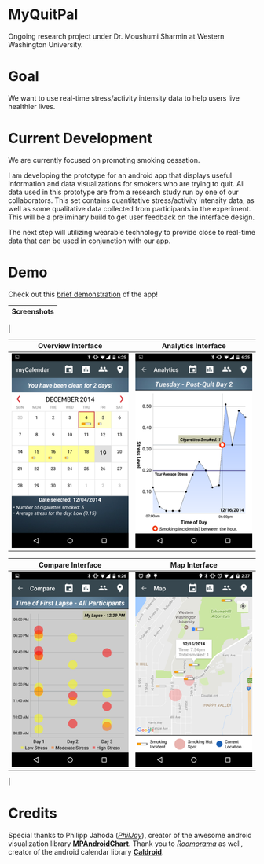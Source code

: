 # MyQuitPal
Ongoing research project under Dr. Moushumi Sharmin at Western Washington University.

# Goal
We want to use real-time stress/activity intensity data to help users live healthier lives.

# Current Development
We are currently focused on promoting smoking cessation.

I am developing the prototype for an android app that displays useful information and data visualizations for smokers who are trying to quit. All data used in this prototype are from a research study run by one of our collaborators. This set contains quantitative stress/activity intensity data, as well as some qualitative data collected from participants in the experiment. This will be a preliminary build to get user feedback on the interface design.

The next step will utilizing wearable technology to provide close to real-time data that can be used in conjunction with our app.

# Demo
Check out this <a href="https://www.youtube.com/watch?v=siVb0rgJQ-g">brief demonstration</a> of the app!

|Screenshots |
|:---:|
|

|Overview Interface   |Analytics Interface   |
|:---:|:---:|
|[![ScreenShot](https://github.com/webert3/MyQuitPal/blob/master/screenshots/overview.png)](https://www.youtube.com/watch?v=3kSD3-wXqIg)    |[![ScreenShot](https://github.com/webert3/MyQuitPal/blob/master/screenshots/analytics.png)](https://www.youtube.com/watch?v=3kSD3-wXqIg)    |

|Compare Interface   |Map Interface   |
|:---:|:---:|
|[![ScreenShot](https://github.com/webert3/MyQuitPal/blob/master/screenshots/compare.png)](https://www.youtube.com/watch?v=3kSD3-wXqIg)    |[![ScreenShot](https://github.com/webert3/MyQuitPal/blob/master/screenshots/map.png)](https://www.youtube.com/watch?v=3kSD3-wXqIg)    |

|

# Credits
Special thanks to Philipp Jahoda (<a href="https://github.com/PhilJay"><em>PhilJay</em></a>), creator of the awesome android visualization library <a href="https://github.com/PhilJay/MPAndroidChart"><b>MPAndroidChart</b></a>. Thank you to <a href="https://github.com/roomorama"><em>Roomorama</em></a> as well, creator of the android calendar library <a href="https://github.com/roomorama/Caldroid"><b>Caldroid</b></a>.
